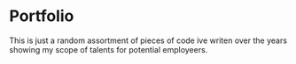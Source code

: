 # Portfolio
This is just a random assortment of pieces of code ive writen over the years showing my scope of talents for potential employeers.
